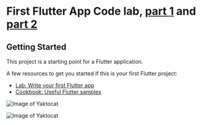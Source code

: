 # First Flutter App Code lab, [part 1](https://codelabs.developers.google.com/codelabs/first-flutter-app-pt1/index.html?index=..%2F..index#6) and [part 2](https://codelabs.developers.google.com/codelabs/first-flutter-app-pt2/index.html?index=..%2F..index#8)


## Getting Started

This project is a starting point for a Flutter application.

A few resources to get you started if this is your first Flutter project:

- [Lab: Write your first Flutter app](https://flutter.dev/docs/get-started/codelab)
- [Cookbook: Useful Flutter samples](https://flutter.dev/docs/cookbook)




![Image of Yaktocat](https://codelabs.developers.google.com/codelabs/first-flutter-app-pt2/img/a8a58e812150f3c.png)


![Image of Yaktocat](https://codelabs.developers.google.com/codelabs/first-flutter-app-pt2/img/2ae336b38fe4c72a.png)

